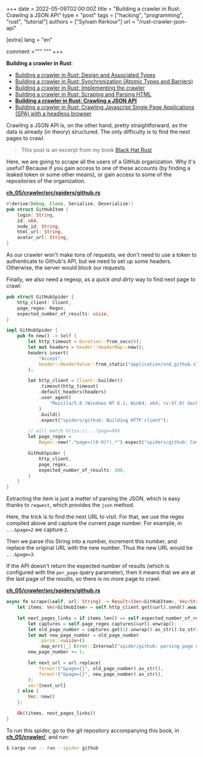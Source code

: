 +++
date = 2022-05-09T02:00:00Z
title = "Building a crawler in Rust: Crawling a JSON API"
type = "post"
tags = ["hacking", "programming", "rust", "tutorial"]
authors = ["Sylvain Kerkour"]
url = "/rust-crawler-json-api"

[extra]
lang = "en"

comment ="""
"""
+++


**Building a crawler in Rust**:
* [Building a crawler in Rust: Design and Associated Types](https://kerkour.com/rust-crawler-associated-types)
* [Building a crawler in Rust: Synchronization (Atomic Types and Barriers)](https://kerkour.com/rust-crawler-synchronization-atomic-types-barrier)
* [Building a crawler in Rust: Implementing the crawler](https://kerkour.com/rust-crawler-implementation)
* [Building a crawler in Rust: Scraping and Parsing HTML](https://kerkour.com/rust-crawler-scraping-and-parsing-html)
* **[Building a crawler in Rust: Crawling a JSON API](https://kerkour.com/rust-crawler-json-api)**
* [Building a crawler in Rust: Crawling Javascript Single Page Applications (SPA) with a headless browser](https://kerkour.com/rust-crawler-javascript-single-page-application-headless-browser)


Crawling a JSON API is, on the other hand, pretty straightforward, as the data is already (in theory) structured. The only difficulty is to find the next pages to crawl.

> This post is an excerpt from my book [Black Hat Rust](https://kerkour.com/black-hat-rust)


Here, we are going to scrape all the users of a GitHub organization. Why it's useful? Because if you gain access to one of these accounts (by finding a leaked token or some other means), or gain access to some of the repositories of the organization.

**[ch_05/crawler/src/spiders/github.rs](https://github.com/skerkour/black-hat-rust/blob/main/ch_05/crawler/src/spiders/github.rs)**
```rust
#[derive(Debug, Clone, Serialize, Deserialize)]
pub struct GitHubItem {
    login: String,
    id: u64,
    node_id: String,
    html_url: String,
    avatar_url: String,
}
```


As our crawler won't make tons of requests, we don't need to use a token to authenticate to Github's API, but we need to set up some headers. Otherwise, the server would block our requests.

Finally, we also need a regexp, as a *quick and dirty* way to find next page to crawl:
```rust
pub struct GitHubSpider {
    http_client: Client,
    page_regex: Regex,
    expected_number_of_results: usize,
}

impl GitHubSpider {
    pub fn new() -> Self {
        let http_timeout = Duration::from_secs(6);
        let mut headers = header::HeaderMap::new();
        headers.insert(
            "Accept",
            header::HeaderValue::from_static("application/vnd.github.v3+json"),
        );

        let http_client = Client::builder()
            .timeout(http_timeout)
            .default_headers(headers)
            .user_agent(
                "Mozilla/5.0 (Windows NT 6.1; Win64; x64; rv:47.0) Gecko/20100101 Firefox/47.0",
            )
            .build()
            .expect("spiders/github: Building HTTP client");

        // will match https://...?page=XXX
        let page_regex =
            Regex::new(".*page=([0-9]*).*").expect("spiders/github: Compiling page regex");

        GitHubSpider {
            http_client,
            page_regex,
            expected_number_of_results: 100,
        }
    }
}
```

Extracting the item is just a matter of parsing the JSON, which is easy thanks to `reqwest`, which provides the `json` method.

Here, the trick is to find the next URL to visit. For that, we use the regex compiled above and capture the current page number. For example, in `...&page=2` we capture `2`.

Then we parse this String into a number, increment this number, and replace the original URL with the new number. Thus the new URL would be `...&page=3`.

If the API doesn't return the expected number of results (which is configured with the `per_page` query parameter), then it means that we are at the last page of the results, so there is no more page to crawl.

**[ch_05/crawler/src/spiders/github.rs](https://github.com/skerkour/black-hat-rust/blob/main/ch_05/crawler/src/spiders/github.rs)**
```rust
async fn scrape(&self, url: String) -> Result<(Vec<GitHubItem>, Vec<String>), Error> {
    let items: Vec<GitHubItem> = self.http_client.get(&url).send().await?.json().await?;

    let next_pages_links = if items.len() == self.expected_number_of_results {
        let captures = self.page_regex.captures(&url).unwrap();
        let old_page_number = captures.get(1).unwrap().as_str().to_string();
        let mut new_page_number = old_page_number
            .parse::<usize>()
            .map_err(|_| Error::Internal("spider/github: parsing page number".to_string()))?;
        new_page_number += 1;

        let next_url = url.replace(
            format!("&page={}", old_page_number).as_str(),
            format!("&page={}", new_page_number).as_str(),
        );
        vec![next_url]
    } else {
        Vec::new()
    };

    Ok((items, next_pages_links))
}
```

To run this spider, go to the git repository accompanying this book, in **[ch_05/crawler/](https://github.com/skerkour/black-hat-rust/blob/main/ch_05/crawler/)**, and run:
```bash
$ cargo run -- run --spider github
```
